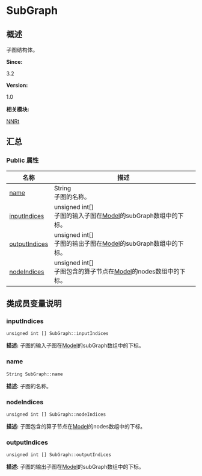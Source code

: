# SubGraph


## 概述

子图结构体。

**Since:**

3.2

**Version:**

1.0

**相关模块:**

[NNRt](_n_n_rt.md)


## 汇总


### Public 属性

  | 名称 | 描述 | 
| -------- | -------- |
| [name](#name) | String<br/>子图的名称。&nbsp; | 
| [inputIndices](#inputindices) | unsigned&nbsp;int[]<br/>子图的输入子图在[Model](_model.md)的subGraph数组中的下标。&nbsp; | 
| [outputIndices](#outputindices) | unsigned&nbsp;int[]<br/>子图的输出子图在[Model](_model.md)的subGraph数组中的下标。&nbsp; | 
| [nodeIndices](#nodeindices) | unsigned&nbsp;int[]<br/>子图包含的算子节点在[Model](_model.md)的nodes数组中的下标。&nbsp; | 


## 类成员变量说明


### inputIndices

  
```
unsigned int [] SubGraph::inputIndices
```
**描述:**
子图的输入子图在[Model](_model.md)的subGraph数组中的下标。


### name

  
```
String SubGraph::name
```
**描述:**
子图的名称。


### nodeIndices

  
```
unsigned int [] SubGraph::nodeIndices
```
**描述:**
子图包含的算子节点在[Model](_model.md)的nodes数组中的下标。


### outputIndices

  
```
unsigned int [] SubGraph::outputIndices
```
**描述:**
子图的输出子图在[Model](_model.md)的subGraph数组中的下标。
